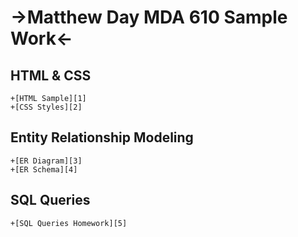 

# ->Matthew Day MDA 610 Sample Work<-
	
## HTML & CSS
	+[HTML Sample][1]
	+[CSS Styles][2]


## Entity Relationship Modeling
	+[ER Diagram][3]
	+[ER Schema][4]

## SQL Queries	
	+[SQL Queries Homework][5]
		


[1]:https://mday2148.github.io/mda610/week2_solution/index.html
[2]:https://mday2148.github.io/mda610/week3_solution/courseinfo.html
[3]:https://mday2148.github.io/mda610/ER_Solution/MutualFund_ERD.png
[4]:https://mday2148.github.io/mda610/ER_Solution/MutualFund_Schema.png
[5]:https://mday2148.github.io/mda610/SQL_Queries/SQL_Queries_Homework.sql